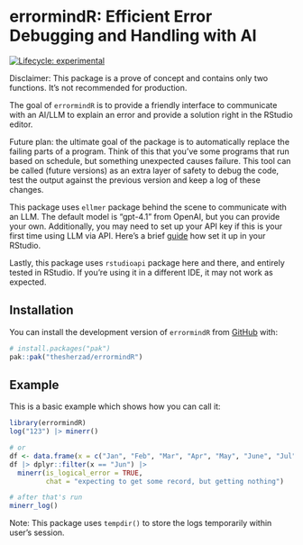 
<!-- README.md is generated from README.Rmd. Please edit that file -->

# errormindR: Efficient Error Debugging and Handling with AI

<!-- badges: start -->

[![Lifecycle:
experimental](https://img.shields.io/badge/lifecycle-experimental-orange.svg)](https://lifecycle.r-lib.org/articles/stages.html#experimental)
<!-- badges: end -->

Disclaimer: This package is a prove of concept and contains only two
functions. It’s not recommended for production.

The goal of `errormindR` is to provide a friendly interface to
communicate with an AI/LLM to explain an error and provide a solution
right in the RStudio editor.

Future plan: the ultimate goal of the package is to automatically
replace the failing parts of a program. Think of this that you’ve some
programs that run based on schedule, but something unexpected causes
failure. This tool can be called (future versions) as an extra layer of
safety to debug the code, test the output against the previous version
and keep a log of these changes.

This package uses `ellmer` package behind the scene to communicate with
an LLM. The default model is “gpt-4.1” from OpenAI, but you can provide
your own. Additionally, you may need to set up your API key if this is
your first time using LLM via API. Here’s a brief
[guide](https://ellmer.tidyverse.org/reference/chat_openai.html?q=OPENAI_API_KEY#arg-api-key)
how set it up in your RStudio.

Lastly, this package uses `rstudioapi` package here and there, and
entirely tested in RStudio. If you’re using it in a different IDE, it
may not work as expected.

## Installation

You can install the development version of `errormindR` from
[GitHub](https://github.com/) with:

``` r
# install.packages("pak")
pak::pak("thesherzad/errormindR")
```

## Example

This is a basic example which shows how you can call it:

``` r
library(errormindR)
log("123") |> minerr()

# or
df <- data.frame(x = c("Jan", "Feb", "Mar", "Apr", "May", "June", "Jul"))
df |> dplyr::filter(x == "Jun") |>
  minerr(is_logical_error = TRUE,
         chat = "expecting to get some record, but getting nothing")

# after that's run
minerr_log()
```

Note: This package uses `tempdir()` to store the logs temporarily within
user’s session.
